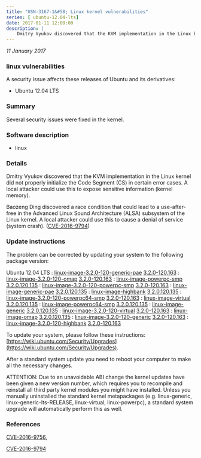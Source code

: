 ```yaml
---
title: "USN-3167-1&#58; Linux kernel vulnerabilities"
series: [ ubuntu-12.04-lts]
date: 2017-01-11 12:00:00
description: |
    Dmitry Vyukov discovered that the KVM implementation in the Linux kernel did not properly initialize the Code Segment (CS) in certain error cases. A local attacker could use this to expose sensitive information (kernel memory).
--- 
```

 
 

*11 January 2017*

### linux vulnerabilities

A security issue affects these releases of Ubuntu and its derivatives:

* Ubuntu 12.04 LTS

### Summary

Several security issues were fixed in the kernel. 

### Software description

* linux 

### Details

Dmitry Vyukov discovered that the KVM implementation in the Linux kernel did not properly initialize the Code Segment (CS) in certain error cases. A local attacker could use this to expose sensitive information (kernel memory).

Baozeng Ding discovered a race condition that could lead to a use-after- free in the Advanced Linux Sound Architecture (ALSA) subsystem of the Linux kernel. A local attacker could use this to cause a denial of service (system crash). ([CVE-2016-9794](http://people.ubuntu.com/~ubuntu-security/cve/CVE-2016-9794)) 

### Update instructions

The problem can be corrected by updating your system to the following package version:

Ubuntu 12.04 LTS
 : [linux-image-3.2.0-120-generic-pae](https://launchpad.net/ubuntu/+source/linux) <span> [3.2.0-120.163](https://launchpad.net/ubuntu/+source/linux/3.2.0-120.163) </span> 
 : [linux-image-3.2.0-120-omap](https://launchpad.net/ubuntu/+source/linux) <span> [3.2.0-120.163](https://launchpad.net/ubuntu/+source/linux/3.2.0-120.163) </span> 
 : [linux-image-powerpc-smp](https://launchpad.net/ubuntu/+source/linux) <span> [3.2.0.120.135](https://launchpad.net/ubuntu/+source/linux/3.2.0-120.163) </span> 
 : [linux-image-3.2.0-120-powerpc-smp](https://launchpad.net/ubuntu/+source/linux) <span> [3.2.0-120.163](https://launchpad.net/ubuntu/+source/linux/3.2.0-120.163) </span> 
 : [linux-image-generic-pae](https://launchpad.net/ubuntu/+source/linux) <span> [3.2.0.120.135](https://launchpad.net/ubuntu/+source/linux/3.2.0-120.163) </span> 
 : [linux-image-highbank](https://launchpad.net/ubuntu/+source/linux) <span> [3.2.0.120.135](https://launchpad.net/ubuntu/+source/linux/3.2.0-120.163) </span> 
 : [linux-image-3.2.0-120-powerpc64-smp](https://launchpad.net/ubuntu/+source/linux) <span> [3.2.0-120.163](https://launchpad.net/ubuntu/+source/linux/3.2.0-120.163) </span> 
 : [linux-image-virtual](https://launchpad.net/ubuntu/+source/linux) <span> [3.2.0.120.135](https://launchpad.net/ubuntu/+source/linux/3.2.0-120.163) </span> 
 : [linux-image-powerpc64-smp](https://launchpad.net/ubuntu/+source/linux) <span> [3.2.0.120.135](https://launchpad.net/ubuntu/+source/linux/3.2.0-120.163) </span> 
 : [linux-image-generic](https://launchpad.net/ubuntu/+source/linux) <span> [3.2.0.120.135](https://launchpad.net/ubuntu/+source/linux/3.2.0-120.163) </span> 
 : [linux-image-3.2.0-120-virtual](https://launchpad.net/ubuntu/+source/linux) <span> [3.2.0-120.163](https://launchpad.net/ubuntu/+source/linux/3.2.0-120.163) </span> 
 : [linux-image-omap](https://launchpad.net/ubuntu/+source/linux) <span> [3.2.0.120.135](https://launchpad.net/ubuntu/+source/linux/3.2.0-120.163) </span> 
 : [linux-image-3.2.0-120-generic](https://launchpad.net/ubuntu/+source/linux) <span> [3.2.0-120.163](https://launchpad.net/ubuntu/+source/linux/3.2.0-120.163) </span> 
 : [linux-image-3.2.0-120-highbank](https://launchpad.net/ubuntu/+source/linux) <span> [3.2.0-120.163](https://launchpad.net/ubuntu/+source/linux/3.2.0-120.163) </span> 

To update your system, please follow these instructions: [https://wiki.ubuntu.com/Security/Upgrades](https://wiki.ubuntu.com/Security/Upgrades).

After a standard system update you need to reboot your computer to make all the necessary changes.

ATTENTION: Due to an unavoidable ABI change the kernel updates have been given a new version number, which requires you to recompile and reinstall all third party kernel modules you might have installed. Unless you manually uninstalled the standard kernel metapackages (e.g. linux-generic, linux-generic-lts-RELEASE, linux-virtual, linux-powerpc), a standard system upgrade will automatically perform this as well. 

### References

 
 [CVE-2016-9756](http://people.ubuntu.com/~ubuntu-security/cve/CVE-2016-9756), 

 [CVE-2016-9794](http://people.ubuntu.com/~ubuntu-security/cve/CVE-2016-9794)
 

